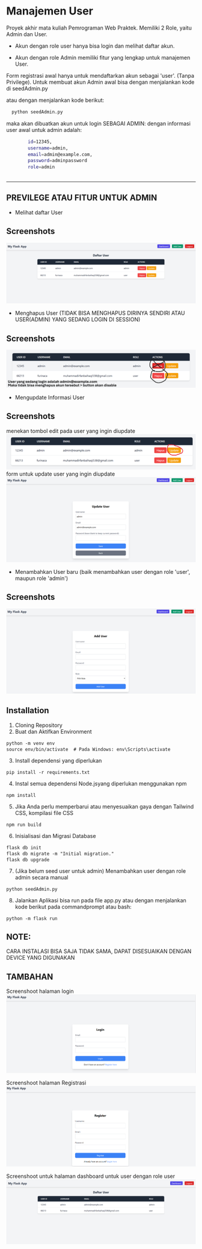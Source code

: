 
# Manajemen User

Proyek akhir mata kuliah Pemrograman Web Praktek.
Memiliki 2 Role, yaitu Admin dan User. 

- Akun dengan role user hanya bisa login dan melihat daftar akun.

- Akun dengan role Admin memiliki fitur yang lengkap untuk manajemen User.

Form registrasi awal hanya untuk mendaftarkan akun sebagai 'user'. (Tanpa Privilege). Untuk membuat akun Admin awal bisa dengan menjalankan kode di seedAdmin.py

atau dengan menjalankan kode berikut:
```bash
  python seedAdmin.py

```
maka akan dibuatkan akun untuk login SEBAGAI ADMIN:
dengan informasi user awal untuk admin adalah:

```bash
        id=12345,
        username=admin,
        email=admin@example.com,
        password=adminpassword
        role=admin
        
```

----
## PREVILEGE ATAU FITUR UNTUK ADMIN
- Melihat daftar User
## Screenshots

![App Screenshot](./screenshoots/tampiluser.png)


- Menghapus User (TIDAK BISA MENGHAPUS DIRINYA SENDIRI ATAU USER(ADMIN) YANG SEDANG LOGIN DI SESSION)
## Screenshots

![App Screenshot](./screenshoots/deleteuser.png)


- Mengupdate Informasi User
## Screenshots
menekan tombol edit pada user yang ingin diupdate
![App Screenshot](./screenshoots/updateuser.png)
form untuk update user yang ingin diupdate
![App Screenshot](./screenshoots/updateuser2.png)

- Menambahkan User baru (baik menambahkan user dengan role 'user', maupun role 'admin')
## Screenshots

![App Screenshot](./screenshoots/adduser.png)





## Installation


1. Cloning Repository
2. Buat dan Aktifkan Environment

```
python -m venv env
source env/bin/activate  # Pada Windows: env\Scripts\activate

```

3. Install dependensi yang diperlukan 
```
pip install -r requirements.txt
```
4. Instal semua dependensi Node.jsyang diperlukan menggunakan npm
```
npm install
```
5. Jika Anda perlu memperbarui atau menyesuaikan gaya dengan Tailwind CSS, kompilasi file CSS
```
npm run build
```
6. Inisialisasi dan Migrasi Database
```
flask db init
flask db migrate -m "Initial migration."
flask db upgrade
```
7. (Jika belum seed user untuk admin) Menambahkan user dengan role admin secara manual
```
python seedAdmin.py
```
8. Jalankan Aplikasi
bisa run pada file app.py
atau dengan menjalankan kode berikut pada commandprompt atau bash:
```
python -m flask run
```

## NOTE:
CARA INSTALASI BISA SAJA TIDAK SAMA, DAPAT DISESUAIKAN DENGAN DEVICE YANG DIGUNAKAN 


## TAMBAHAN
Screenshoot halaman login
![App Screenshot](./screenshoots/login.png)

Screenshoot halaman Registrasi
![App Screenshot](./screenshoots/registrasi.png)

Screenshoot untuk halaman dashboard untuk user dengan role user
![App Screenshot](./screenshoots/dashboarduser.png)

